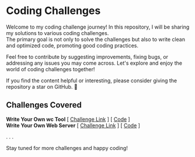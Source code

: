 # Coding Challenges

Welcome to my coding challenge journey! In this repository, I will be sharing my solutions to various coding challenges.\
The primary goal is not only to solve the challenges but also to write clean and optimized code, promoting good coding practices.

Feel free to contribute by suggesting improvements, fixing bugs, or addressing any issues you may come across. Let's explore and enjoy the world of coding challenges together!

If you find the content helpful or interesting, please consider giving the repository a star on GitHub. 🌟

## Challenges Covered

**Write Your Own wc Tool** [ [Challenge Link](https://codingchallenges.fyi/challenges/challenge-wc) ] [ [Code](https://github.com/Abhi3685/Coding-Challenges/tree/main/Challenge%231) ] \
**Write Your Own Web Server** [ [Challenge Link](https://codingchallenges.fyi/challenges/challenge-webserver) ] [ [Code](https://github.com/Abhi3685/Coding-Challenges/tree/main/WebServer) ]

.
.
.

Stay tuned for more challenges and happy coding!
